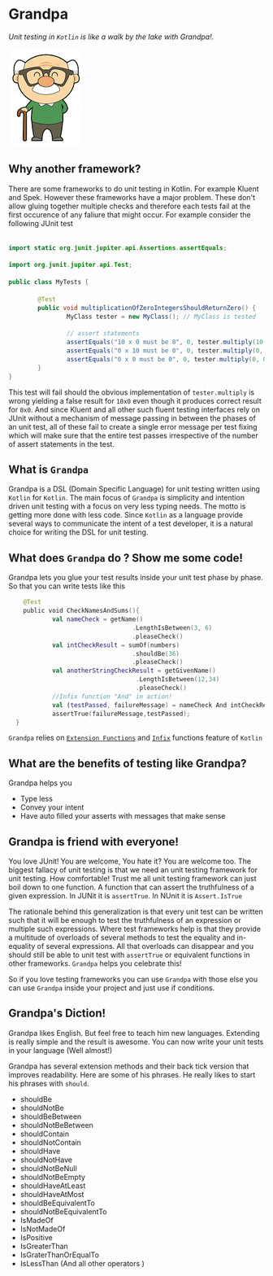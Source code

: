 
# Grandpa
_Unit testing in `Kotlin` is like a walk by the lake with Grandpa!._ 

![Alt text](https://github.com/sudipto80/Grandpa/blob/master/free-cute-cartoon-grandpa-clip-art-jeiws6-clipart.png)

## Why another framework? 
There are some frameworks to do unit testing in Kotlin. For example Kluent and Spek. However these frameworks have a major problem. 
These don't allow gluing together multiple checks and therefore each tests fail at the first occurence of any faliure that might occur. For example consider the following JUnit test 

```java

import static org.junit.jupiter.api.Assertions.assertEquals;

import org.junit.jupiter.api.Test;

public class MyTests {

        @Test
        public void multiplicationOfZeroIntegersShouldReturnZero() {
                MyClass tester = new MyClass(); // MyClass is tested

                // assert statements
                assertEquals("10 x 0 must be 0", 0, tester.multiply(10, 0));
                assertEquals("0 x 10 must be 0", 0, tester.multiply(0, 10));
                assertEquals("0 x 0 must be 0", 0, tester.multiply(0, 0));
        }
}
```
This test will fail should the obvious implementation of `tester.multiply` is wrong yielding a false result for `10x0` even though it produces correct result for `0x0`. And since Kluent and all other such fluent testing interfaces rely on JUnit without a mechanism of message passing in between the phases of an unit test, all of these fail to create a single error message per test fixing which will make sure that the entire test passes irrespective of the number of assert statements in the test. 

## What is `Grandpa`
Grandpa is a DSL (Domain Specific Language) for unit testing written using `Kotlin` for `Kotlin`. The main focus of `Grandpa` is simplicity and intention driven unit testing with a focus on very less typing needs. The motto is getting more done with less code. 
Since `Kotlin` as a language provide several ways to communicate the intent of a test developer, it is a natural choice for writing the DSL for unit testing. 

## What does `Grandpa` do ? Show me some code!
Grandpa lets you glue your test results inside your unit test phase by phase. So that you can write tests like this 

```kotlin
    @Test
    public void CheckNamesAndSums(){
            val nameCheck = getName()
                                  .LengthIsBetween(3, 6)
                                  .pleaseCheck()
            val intCheckResult = sumOf(numbers)
                                  .shouldBe(36)
                                  .pleaseCheck()
            val anotherStringCheckResult = getGivenName()
                                   .LengthIsBetween(12,34)
                                   .pleaseCheck()
            //Infix function "And" in action!
            val (testPassed, failureMessage) = nameCheck And intCheckResult And anotherStringCheckResult
            assertTrue(failureMessage,testPassed);
  }
  ```
 `Grandpa` relies on [`Extension Functions`](https://kotlinlang.org/docs/reference/extensions.html) and [`Infix`](https://kotlinlang.org/docs/reference/functions.html) functions feature of `Kotlin`

## What are the benefits of testing like Grandpa?
Grandpa helps you 

* Type less 
* Convey your intent 
* Have auto filled your asserts with messages that make sense 

## Grandpa is friend with everyone!
You love JUnit! You are welcome, You hate it? You are welcome too. The biggest fallacy of unit testing is that we need an unit testing framework for unit testing. How comfortable! Trust me all unit testing framework can just boil down to one function. A function that can assert the truthfulness of a given expression. In JUNit it is `assertTrue`. In NUnit it is `Assert.IsTrue` 

The rationale behind this generalization is that every unit test can be written such that it will be enough to test the truthfulness of an expression or multiple such expressions. Where test frameworks help is that they provide a multitude of overloads of several methods to test the equality and in-equality of several expressions. All that overloads can disappear and you should still be able to unit test with `assertTrue` or equivalent functions in other frameworks. `Grandpa` helps you celebrate this! 

So if you love testing frameworks you can use `Grandpa` with those else you can use `Grandpa` inside your project and just use if conditions. 

## Grandpa's Diction!
Grandpa likes English. But feel free to teach him new languages. Extending is really simple and the result is awesome. You can now write your unit tests in your language (Well almost!)

Grandpa has several extension methods and their back tick version that improves readability. Here are some of his phrases. He really likes to start his phrases with `should`. 

* shouldBe
* shouldNotBe
* shouldBeBetween 
* shouldNotBeBetween
* shouldContain
* shouldNotContain
* shouldHave
* shouldNotHave
* shouldNotBeNull
* shouldNotBeEmpty
* shouldHaveAtLeast
* shouldHaveAtMost
* shouldBeEquivalentTo
* shouldNotBeEquivalentTo
* IsMadeOf
* IsNotMadeOf
* IsPositive
* IsGreaterThan
* IsGraterThanOrEqualTo
* IsLessThan (And all other operators )

